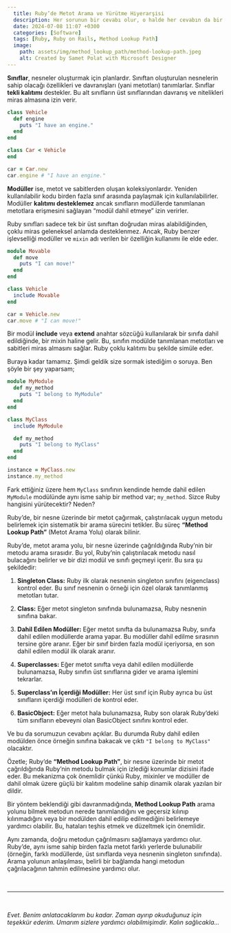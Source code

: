 ```yaml
---
  title: Ruby’de Metot Arama ve Yürütme Hiyerarşisi
  description: Her sorunun bir cevabı olur, o halde her cevabın da bir sorusu olmalıdır. Bu makalenin sorusu da; Ruby’de bir nesne üzerinde bir metot kullanırken, Ruby getirilecek metodu nasıl bulur?
  date: 2024-07-08 11:07 +0300
  categories: [Software]
  tags: [Ruby, Ruby on Rails, Method Lookup Path]
  image:
    path: assets/img/method_lookup_path/method-lookup-path.jpeg
    alt: Created by Samet Polat with Microsoft Designer
---
```


**Sınıflar**, nesneler oluşturmak için planlardır. Sınıftan oluşturulan nesnelerin sahip olacağı özellikleri ve davranışları (yani metotları) tanımlarlar. Sınıflar **tekli kalıtımı** destekler. Bu alt sınıfların üst sınıflarından davranış ve nitelikleri miras almasına izin verir.

```ruby
class Vehicle
  def engine
    puts "I have an engine."
  end 
end

class Car < Vehicle
end

car = Car.new
car.engine # "I have an engine."
```

**Modüller** ise, metot ve sabitlerden oluşan koleksiyonlardır. Yeniden kullanılabilir kodu birden fazla sınıf arasında paylaşmak için kullanılabilirler. Modüller **kalıtımı desteklemez** ancak sınıfların modüllerde tanımlanan metotlara erişmesini sağlayan “modül dahil etmeye” izin verirler.

Ruby sınıfları sadece tek bir üst sınıftan doğrudan miras alabildiğinden, çoklu miras geleneksel anlamda desteklenmez. Ancak, Ruby benzer işlevselliği modüller ve `mixin` adı verilen bir özelliğin kullanımı ile elde eder.

```ruby
module Movable
  def move
    puts "I can move!"
  end
end

class Vehicle
  include Movable
end

car = Vehicle.new
car.move # "I can move!"
```

Bir modül **include** veya **extend** anahtar sözcüğü kullanılarak bir sınıfa dahil edildiğinde, bir mixin haline gelir. Bu, sınıfın modülde tanımlanan metotları ve sabitleri miras almasını sağlar. Ruby çoklu kalıtımı bu şekilde simüle eder.

Buraya kadar tamamız. Şimdi geldik size sormak istediğim o soruya. Ben şöyle bir şey yaparsam;

```ruby
module MyModule
  def my_method
    puts "I belong to MyModule"
  end
end

class MyClass
  include MyModule

  def my_method
    puts "I belong to MyClass"
  end
end

instance = MyClass.new
instance.my_method
```

Fark ettiğiniz üzere hem `MyClass` sınıfının kendinde hemde dahil edilen `MyModule` modülünde aynı isme sahip bir method var; `my_method`. Sizce Ruby hangisini yürütecektir? Neden?

Ruby’de, bir nesne üzerinde bir metot çağırmak, çalıştırılacak uygun metodu belirlemek için sistematik bir arama sürecini tetikler. Bu süreç **“Method Lookup Path”** (Metot Arama Yolu) olarak bilinir.

Ruby’de, metot arama yolu, bir nesne üzerinde çağrıldığında Ruby’nin bir metodu arama sırasıdır. Bu yol, Ruby’nin çalıştırılacak metodu nasıl bulacağını belirler ve bir dizi modül ve sınıfı geçmeyi içerir. Bu sıra şu şekildedir:

1. **Singleton Class:** Ruby ilk olarak nesnenin singleton sınıfını (eigenclass) kontrol eder. Bu sınıf nesnenin o örneği için özel olarak tanımlanmış metotları tutar.

2. **Class:** Eğer metot singleton sınıfında bulunamazsa, Ruby nesnenin sınıfına bakar.

3. **Dahil Edilen Modüller:** Eğer metot sınıfta da bulunamazsa Ruby, sınıfa dahil edilen modüllerde arama yapar. Bu modüller dahil edilme sırasının tersine göre aranır. Eğer bir sınıf birden fazla modül içeriyorsa, en son dahil edilen modül ilk olarak aranır.

4. **Superclasses:** Eğer metot sınıfta veya dahil edilen modüllerde bulunamazsa, Ruby sınıfın üst sınıflarına gider ve arama işlemini tekrarlar.

5. **Superclass’ın İçerdiği Modüller:** Her üst sınıf için Ruby ayrıca bu üst sınıfların içerdiği modülleri de kontrol eder.

6. **BasicObject:** Eğer metot hala bulunamazsa, Ruby son olarak Ruby’deki tüm sınıfların ebeveyni olan BasicObject sınıfını kontrol eder.

Ve bu da sorumuzun cevabını açıklar. Bu durumda Ruby dahil edilen modülden önce örneğin sınıfına bakacak ve çıktı `"I belong to MyClass"` olacaktır.

Özetle; Ruby’de **“Method Lookup Path”**, bir nesne üzerinde bir metot çağrıldığında Ruby’nin metodu bulmak için izlediği konumlar dizisini ifade eder. Bu mekanizma çok önemlidir çünkü Ruby, mixinler ve modüller de dahil olmak üzere güçlü bir kalıtım modeline sahip dinamik olarak yazılan bir dildir.

Bir yöntem beklendiği gibi davranmadığında, **Method Lookup Path** arama yolunu bilmek metodun nerede tanımlandığını ve geçersiz kılınıp kılınmadığını veya bir modülden dahil edilip edilmediğini belirlemeye yardımcı olabilir. Bu, hataları teşhis etmek ve düzeltmek için önemlidir.

Aynı zamanda, doğru metodun çağrılmasını sağlamaya yardımcı olur. Ruby’de, aynı isme sahip birden fazla metot farklı yerlerde bulunabilir (örneğin, farklı modüllerde, üst sınıflarda veya nesnenin singleton sınıfında). Arama yolunun anlaşılması, belirli bir bağlamda hangi metodun çağrılacağının tahmin edilmesine yardımcı olur.

<br>

---

<br>

*Evet. Benim anlatacaklarım bu kadar. Zaman ayırıp okuduğunuz için teşekkür ederim. Umarım sizlere yardımcı olabilmişimdir. Kalın sağlıcakla…*